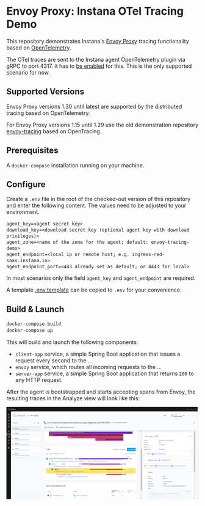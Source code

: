 # Envoy Proxy: Instana OTel Tracing Demo

This repository demonstrates Instana's [Envoy Proxy](https://www.envoyproxy.io/) tracing functionality
based on [OpenTelemetry](https://opentelemetry.io/docs/languages/cpp/).

The OTel traces are sent to the Instana agent OpenTelemetry plugin via gRPC to port 4317.
It has to
[be enabled](https://www.ibm.com/docs/en/instana-observability/current?topic=opentelemetry-sending-data-instana-agent)
for this. This is the only supported scenario for now.

## Supported Versions

Envoy Proxy versions 1.30 until latest are supported by the distributed tracing based on OpenTelemetry.

For Envoy Proxy versions 1.15 until 1.29 use the old demonstration repository
[envoy-tracing](https://github.com/instana/envoy-tracing) based on OpenTracing.

## Prerequisites

A `docker-compose` installation running on your machine.

## Configure

Create a `.env` file in the root of the checked-out version of this repository and enter the following content.
The values need to be adjusted to your environment.

```text
agent_key=<agent secret key>
download_key=<download secret key (optional agent key with download privileges)>
agent_zone=<name of the zone for the agent; default: envoy-tracing-demo>
agent_endpoint=<local ip or remote host; e.g. ingress-red-saas.instana.io>
agent_endpoint_port=<443 already set as default; or 4443 for local>
```

In most scenarios only the field `agent_key` and `agent_endpoint` are required.

A template [.env.template](.env.template) can be copied to `.env` for your convenience.

## Build & Launch

```bash
docker-compose build
docker-compose up
```

This will build and launch the following components:
- `client-app` service, a simple Spring Boot application that issues a request every second to the ...
- `envoy` service, which routes all incoming requests to the ...
- `server-app` service, a simple Spring Boot application that returns `200` to any HTTP request.

After the agent is bootstrapped and starts accepting spans from Envoy, the resulting traces in the Analyze view will
look like this:

![Demo traces in the Analyze view](images/trace-view.png)
